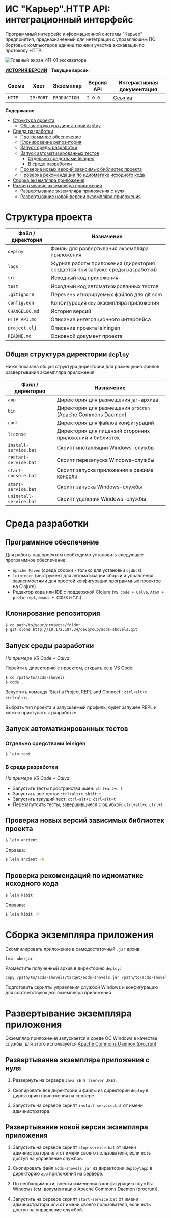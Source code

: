 <h1>ИС "Карьер".HTTP API: интеграционный интерфейс</h1>

Программный интерфейс информационной системы "Карьер" предприятия, 
предназначенный для интеграции с управляющим ПО бортовых компьютеров единиц 
техники участка экскавации по протоколу HTTP.

![Главный экран ИП-01 экскаватора](doc_resources/ishov.png)

[**ИСТОРИЯ ВЕРСИЙ**]() | **Текущие версии**:

| Схема  | Хост             | Экземпляр    | Версия API | Интерактивная документация                 |
| ------ | ---------------- | ------------ | ---------- | ------------------------------------------ |
| `HTTP` | `IP:PORT`        | `PRODUCTION` | `2.0.0`    | [Ссылка]()                                 |

<!-- markdown-toc start - Don't edit this section. Run M-x markdown-toc-refresh-toc -->
**Содержание**

- [Структура проекта](#структура-проекта)
    - [Общая структура директории `deploy`](#общая-структура-директории-deploy)
- [Среда разработки](#среда-разработки)
    - [Программное обеспечение](#программное-обеспечение)
    - [Клонирование репозитория](#клонирование-репозитория)
    - [Запуск среды разработки](#запуск-среды-разработки)
    - [Запуск автоматизированных тестов](#запуск-автоматизированных-тестов)
        - [Отдельно средствами leinigen](#отдельно-средствами-leinigen)
        - [В среде разработки](#в-среде-разработки)
    - [Проверка новых версий зависимых библиотек проекта](#проверка-новых-версий-зависимых-библиотек-проекта)
    - [Проверка рекомендаций по идиоматике исходного кода](#проверка-рекомендаций-по-идиоматике-исходного-кода)
- [Сборка экземпляра приложения](#сборка-экземпляра-приложения)
- [Развертывание экземпляра приложения](#развертывание-экземпляра-приложения)
    - [Развертывание экземпляра приложения с нуля](#развертывание-экземпляра-приложения-с-нуля)
    - [Развертывание новой версии экземпляра приложения](#развертывание-новой-версии-экземпляра-приложения)

<!-- markdown-toc end -->
 
# Структура проекта

| Файл / директория | Назначение                                                                   |
| ----------------- | ---------------------------------------------------------------------------- |
| `deploy`          | Файлы для развертывания экземпляра приложения                                |
| `logs`            | Журнал работы приложения (директория создается при запуске среды разработки) |
| `src`             | Исходный код приложения                                                      |
| `test`            | Исходный код автоматизированных тестов                                       |
| `.gitignore`      | Перечень игнорируемых файлов для git scm                                     |
| `config.edn`      | Конфигурация `dev` экземпляра приложения                                     |
| `CHANGELOG.md`    | История версий                                                               |
| `HTTP_API.md`     | Описание интеграционного интерфейса                                          |
| `project.clj`     | Описание проекта leiningen                                                   |
| `README.md`       | Основной документ проекта                                                    |

## Общая структура директории `deploy`

Ниже показана общая структура директории для размещения файлов развертывания
экземпляра приложения:

| Файл / директория       | Назначение                                                  |
| ----------------------- | ----------------------------------------------------------- |
| `app`                   | Директория для размещения jar-архива                        |
| `bin`                   | Директория для размещения `procrun` (Apache Commons Daemon) |
| `conf`                  | Директория для файлов конфигураций                          |
| `license`               | Директория для лицензий сторонних приложений и библиотек    |
| `install-service.bat`   | Скрипт инсталляции Windows-службы                           |
| `restart-service.bat`   | Скрипт перезапуска Windows-службы                           |
| `start-console.bat`     | Скрипт запуска приложения в режиме консоли                  |
| `start-service.bat`     | Скрипт запуска Windows-службы                               |
| `uninstall-service.bat` | Скрипт удаления Windows-службы                              |

# Среда разработки

## Программное обеспечение

Для работы над проектом необходимо установить следующее программное обеспечение:

- `Apache Maven` (среда сборки - только для установки `ojdbc8`).
- `leiningen` (инструмент для автоматизации сборки и управления зависимостями
  для простой конфигурации программных проектов на Clojure).
- Редактор кода или IDE с поддержкой Clojure (`VS code + Calva`,
  `Atom + proto-repl`, `emacs + CIDER` и т.п.).

## Клонирование репозитория

```bash
$ cd path/to/your/projects/folder
$ git clone http://10.172.187.34/devgroup/acds-shovels.git
```

## Запуск среды разработки

*На примере VS Code + Calva*:

Перейти в директорию с проектом, открыть ее в VS Code:

```bash
$ cd /path/to/acds-shovels
$ code .
```

Запустить команду 'Start a Project REPL and Connect': `ctrl+alt+c ctrl+alt+j`.

Выбрать тип проекта и запускаемый профиль, будет запущен REPL и можно приступать
к разработке.

## Запуск автоматизированных тестов

### Отдельно средствами leinigen

```bash
$ lein test
```

### В среде разработки

*На примере VS Code + Calva*:

- Запустить тесты пространства имен: `ctrl+alt+c t`
- Запустить все тесты: `ctrl+alt+c shift+t`
- Запустить текущий тест: `ctrl+alt+c ctrl+alt+t`
- Перезапутсить тесты, завершившиеся с ошибкой: `ctrl+alt+c ctrl+t`

## Проверка новых версий зависимых библиотек проекта

```bash
$ lein ancient
```

Справка:

```bash
$ lein ancient -h
```

## Проверка рекомендаций по идиоматике исходного кода

```bash
$ lein kibit
```

Справка:

```bash
$ lein kibit -h
```

# Сборка экземпляра приложения

Скомпилировать приложение в самодостаточный `.jar` архив:

```bash
lein uberjar
```

Разместить полученный архив в директорию `deploy`:

```bash
copy /path/to/acds-shovels/target/acds-shovels.jar /path/to/acds-shovels/deploy/app
```

Подготовить скрипты управления службой Windows и конфигурацию для
соответствующего экземпляра приложения.

# Развертывание экземпляра приложения

Экземпляр приложения запускается в среде ОС Windows в качестве службы, для этого
используется
[Apache Commons Daemon (procrun)](https://commons.apache.org/proper/commons-daemon/procrun.html)

## Развертывание экземпляра приложения с нуля

1. Развернуть на сервере `Java SE 8 (Server JRE)`.

2. Скопировать все директории и файлы из директории `deploy` в директорию
приложения на сервере.

3. Запустить на сервере скрипт `install-service.bat` от имени администратора.

## Развертывание новой версии экземпляра приложения

1. Запустить на сервере скрипт `stop-service.bat` от имени администратора или
от имени своего пользователя, если есть доступ на управление службой.

2. Скопировать файл `acds-shovels.jar` из директории `deploy\app` в директорию
`app` приложения на сервере.

3. По необходимости, внести изменения в конфигурацию службы Windows (см.
  документацию Apache Commons Daemon (procrun)).

4. Запустить на сервере скрипт `start-service.bat` от имени администратора или
от имени своего пользователя, если есть доступ на управление службой.
